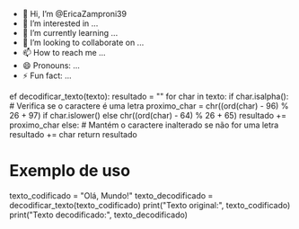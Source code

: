 - 👋 Hi, I’m @EricaZamproni39
- 👀 I’m interested in ...
- 🌱 I’m currently learning ...
- 💞️ I’m looking to collaborate on ...
- 📫 How to reach me ...
- 😄 Pronouns: ...
- ⚡ Fun fact: ...

<!---
EricaZamproni39/EricaZamproni39 is a ✨ special ✨ repository because its `README.md` (this file) appears on your GitHub profile.
You can click the Preview link to take a look at your changes.
--->
ef decodificar_texto(texto):
    resultado = ""
    for char in texto:
        if char.isalpha():
            # Verifica se o caractere é uma letra
            proximo_char = chr((ord(char) - 96) % 26 + 97) if char.islower() else chr((ord(char) - 64) % 26 + 65)
            resultado += proximo_char
        else:
            # Mantém o caractere inalterado se não for uma letra
            resultado += char
    return resultado

# Exemplo de uso
texto_codificado = "Olá, Mundo!"
texto_decodificado = decodificar_texto(texto_codificado)
print("Texto original:", texto_codificado)
print("Texto decodificado:", texto_decodificado)
